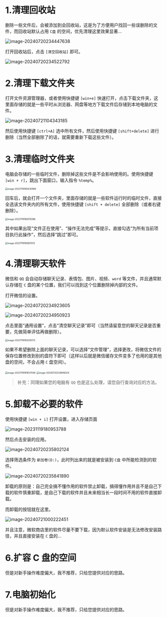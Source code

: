 # 1.清理回收站

删除一些文件后，会被添加到会回收站，这是为了方便用户找回一些误删除的文件，而回收站默认占用 `C盘` 的空间，优先清理这里效果显著...

![image-20240720234447638](./assets/image-20240720234447638.png)

打开回收站后，点击 `[清空回收站]` 即可。

![image-20240720234522792](./assets/image-20240720234522792.png)

# 2.清理下载文件夹

打开文件资源管理器，或者使用快捷键 `[win+e]` 快速打开，点击下载文件夹，这里面存储的就是一些平时从浏览器、网盘等地方下载文件后存储到本地电脑的文件。

![image-20240721104343185](./assets/image-20240721104343185.png)

然后使用快捷键 `[ctrl+A]` 选中所有文件，然后使用快捷键 `[shift+delete]` 进行删除（当然全部删除了的话，就需要重新下载这些文件）。

# 3.清理临时文件夹

电脑会存储的一些临时文件，删除掉这些文件是不会影响使用的。使用快捷键 `[win + r]`，跳出下面窗口，输入指令 `%temp%`。

<img src="./assets/image-20231119180430568.png" alt="image-20231119180430568" style="zoom:50%;" />

回车后，就会打开一个文件夹，里面存储的就是一些软件运行时的临时文件，直接全选该文件夹内的所有文件，使用快捷键 `[shift + delete]` 全部删除（或者右键删除）。

<img src="./assets/image-20231119180515066.png" alt="image-20231119180515066" style="zoom: 50%;" />

其中如果出现“文件正在使用”、“操作无法完成”等提示，直接勾选“为所有当前项目执行此操作”，然后选择“跳过”即可。

<img src="./assets/image-20231119180651012.png" alt="image-20231119180651012" style="zoom:50%;" />

# 4.清理聊天软件

微信和 `QQ` 会自动存储聊天记录、表情包、图片、视频、`word` 等文件，并且通常默认存储在 `C` 盘的某个位置，我们可以找到这个位置删除掉内部的文件。

打开微信的设置。

![image-20240720234923605](./assets/image-20240720234923605.png)

![image-20240720234950923](./assets/image-20240720234950923.png)

点击里面“通用设置”，点击“清空聊天记录”即可（当然请留意您的聊天记录是否重要，先做简单评估再做删除）。

<img src="./assets/image-20231119182005172.png" alt="image-20231119182005172" style="zoom:50%;" />

如果不希望删除上面的聊天记录，可以选择“文件管理”，选择更改，将微信文件的保存位置修改到别的盘符下即可（这样以后就是微信缓存文件变多了也用的是其他盘的空间，不会占用 `C` 盘空间）。

<img src="./assets/image-20231119181637048.png" alt="image-20231119181637048" style="zoom:50%;" />

<img src="./assets/image-20240720234806024.png" alt="image-20240720234806024" style="zoom:50%;" />

>   补充：同理如果您的电脑有 `QQ` 也是这么处理，请您自行查询对应的方法。

# 5.卸载不必要的软件

使用快捷键 `[win + i]` 打开设置，进入存储页面

![image-20231119180953788](./assets/image-20231119180953788.png)

然后点击安装的应用。

![image-20240720235802124](./assets/image-20240720235802124.png)

选择筛选条件为 `新加卷(D:)`，此时列出来的就是被安装到 `C盘` 中所能检测到的软件。

![image-20240720235841890](./assets/image-20240720235841890.png)

卸载的原则是：自己完全搞不懂作用的软件禁止卸载，搞得懂作用并且不是自己下载的软件慎重卸载，是自己下载的软件并且未来相当长一段时间不用的软件直接卸载。

而卸载的按钮就在这里。

![image-20240721000222451](./assets/image-20240721000222451.png)

并且注意，微软商店里的软件尽量不要下载，因为默认软件安装是无法修改安装路径，并且直接安装在 `C` 盘的...

# 6.扩容 C 盘的空间

但是对新手操作难度偏大，我不推荐，只给您提供对应的思路。

# 7.电脑初始化

但是对新手操作难度偏大，我不推荐，只给您提供对应的思路。